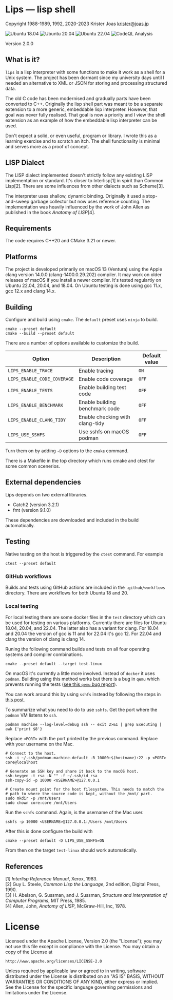 # Lips — lisp shell

Copyright 1988-1989, 1992, 2020-2023 Krister Joas <krister@joas.jp>

![Ubuntu 18.04](https://github.com/kuriboshi/lips/actions/workflows/ubuntu-18.04.yml/badge.svg)
![Ubuntu 20.04](https://github.com/kuriboshi/lips/actions/workflows/ubuntu-20.04.yml/badge.svg)
![Ubuntu 22.04](https://github.com/kuriboshi/lips/actions/workflows/ubuntu-22.04.yml/badge.svg)
![CodeQL Analysis](https://github.com/kuriboshi/lips/actions/workflows/codeql-analysis.yml/badge.svg)

Version 2.0.0

## What is it?

`lips` is a lisp interpreter with some functions to make it work as a
shell for a Unix system.  The project has been dormant since my
university days until I needed an alternative to XML or JSON for
storing and processing structured data.

The old C code has been modernised and gradually parts have been
converted to C++.  Originally the lisp shell part was meant to be a
separate extension to a more generic, embeddable lisp interpreter.
However, that goal was never fully realised.  That goal is now a
priority and I view the shell extension as an example of how the
embeddable lisp interpreter can be used.

Don't expect a solid, or even useful, program or library.  I wrote
this as a learning exercise and to scratch an itch.  The shell
functionality is minimal and serves more as a proof of concept.

## LISP Dialect

The LISP dialect implemented doesn't strictly follow any existing LISP
implementation or standard. It's closer to Interlisp[1] in spirit than
Common Lisp[2]. There are some influences from other dialects such as
Scheme[3].

The interpreter uses shallow, dynamic binding. Originally it used a
stop-and-sweep garbage collector but now uses reference counting. The
implementation was heavily influenced by the work of John Allen as
published in the book _Anatomy of LISP_[4].

## Requirements

The code requires C++20 and CMake 3.21 or newer.

## Platforms

The project is developed primarily on macOS 13 (Ventura) using the
Apple clang version 14.0.0 (clang-1400.0.29.202) compiler.  It may
work on older releases of macOS if you install a newer compiler.  It's
tested regulartly on Ubuntu 22.04, 20.04, and 18.04. On Ubuntu testing
is done using gcc 11.x, gcc 12.x and clang 14.x.

## Building

Configure and build using `cmake`. The `default` preset uses `ninja`
to build.

```
cmake --preset default
cmake --build --preset default
```

There are a number of options available to customize the build.

| Option                      | Description                     | Default value |
| --------------------------- | ------------------------------- | ------------- |
| `LIPS_ENABLE_TRACE`         | Enable tracing                  | `ON`          |
| `LIPS_ENABLE_CODE_COVERAGE` | Enable code coverage            | `OFF`         |
| `LIPS_ENABLE_TESTS`         | Enable building test code       | `OFF`         |
| `LIPS_ENABLE_BENCHMARK`     | Enable building benchmark code  | `OFF`         |
| `LIPS_ENABLE_CLANG_TIDY`    | Enable checking with clang-tidy | `OFF`         |
| `LIPS_USE_SSHFS`            | Use sshfs on macOS podman       | `OFF`         |

Turn them on by adding `-D` options to the `cmake` command.

There is a Makefile in the top directory which runs cmake and ctest
for some common scenerios.

## External dependencies

Lips depends on two external libraries.

- Catch2 (version 3.2.1)
- fmt (version 9.1.0)

These dependencies are downloaded and included in the build
automatically.

## Testing

Native testing on the host is triggered by the `ctest` command. For example

```
ctest --preset default
```

### GitHub workflows

Builds and tests using GitHub actions are included in the
`.github/workflows` directory. There are workflows for both Ubuntu 18
and 20.

### Local testing

For local testing there are some docker files in the `test` directory
which can be used for testing on various platforms. Currently there
are files for Ubuntu 18.04, 20.04, and 22.04. The latter also has a
variant for clang. For 18.04 and 20.04 the version of gcc is 11 and
for 22.04 it's gcc 12. For 22.04 and clang the version of clang is
clang 14.

Runing the following command builds and tests on all four operating
systems and compiler combinations.

```
cmake --preset default --target test-linux
```

On macOS it's currently a little more involved. Instead of `docker` it
uses `podman`. Building using this method works but there is a bug in
`qemu` which prevents running the tests
([see this `qemu` bug report](https://gitlab.com/qemu-project/qemu/-/issues/1010)).

You can work around this by using `sshfs` instead by following the
steps in [this
post](https://dalethestirling.github.io/Macos-volumes-with-Podman/).

To summarize what you need to do to use `sshfs`. Get the port where
the `podman` VM listens to `ssh`.

```
podman machine --log-level=debug ssh -- exit 2>&1 | grep Executing | awk {'print $8'}
```

Replace `<PORT>` with the port printed by the previous
command. Replace <USERNAME> with your username on the Mac.

```
# Connect to the host.
ssh -i ~/.ssh/podman-machine-default -R 10000:$(hostname):22 -p <PORT> core@localhost

# Generate an SSH key and share it back to the macOS host.
ssh-keygen -t rsa -N "" -f ~/.ssh/id_rsa
ssh-copy-id -p 10000 <USERNAME>@127.0.0.1

# Create mount point for the host filesystem. This needs to match the
# path to where the source code is kept, without the /mnt/ part.
sudo mkdir -p /mnt/Users
sudo chown core:core /mnt/Users
```

Run the `sshfs` command. Again, <USERNAME> is the username of the Mac
user.

```
sshfs -p 10000 <USERNAME>@127.0.0.1:/Users /mnt/Users
```

After this is done configure the build with

```
cmake --preset default -D LIPS_USE_SSHFS=ON
```

From then on the target `test-linux` should work automatically.

## References

[1] _Interlisp Reference Manual_, Xerox, 1983.<br>
[2] Guy L. Steele, _Common Lisp the Language_, 2nd edition, Digital Press, 1990.<br>
[3] H. Abelson, G. Sussman, and J. Sussman, _Structure and Interpretation of Computer Programs_, MIT Press, 1985.<br>
[4] Allen, John, _Anatomy of LISP_, McGraw-Hill, Inc, 1978.

# License

Licensed under the Apache License, Version 2.0 (the "License");
you may not use this file except in compliance with the License.
You may obtain a copy of the License at

    http://www.apache.org/licenses/LICENSE-2.0

Unless required by applicable law or agreed to in writing, software
distributed under the License is distributed on an "AS IS" BASIS,
WITHOUT WARRANTIES OR CONDITIONS OF ANY KIND, either express or implied.
See the License for the specific language governing permissions and
limitations under the License.
